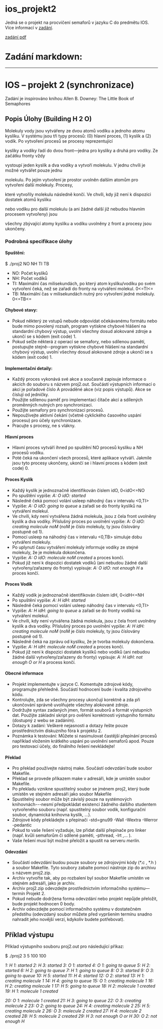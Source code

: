 # ios_projekt2

Jedná se o projekt na procvičení semaforů v jazyku C do predmětu IOS. Více informací v [zadání](projekt2-zadani.pdf).

[zadání pdf](projekt2-zadani.pdf)

# Zadání markdown:

---

# IOS – projekt 2 (synchronizace)

Zadání je inspirováno knihou Allen B. Downey: The Little Book of Semaphores

## Popis Úlohy (Building H 2 O)

Molekuly vody jsou vytvářeny ze dvou atomů vodíku a jednoho atomu kyslíku. V systému jsou tři typy
procesů: (0) hlavní proces, (1) kyslík a (2) vodík. Po vytvoření procesů se procesy reprezentující

kyslíky a vodíky řadí do dvou front—jedna pro kyslíky a druhá pro vodíky. Ze začátku fronty vždy

vystoupí jeden kyslík a dva vodíky a vytvoří molekulu. V jednu chvíli je možné vytvářet pouze jednu

molekulu. Po jejím vytvoření je prostor uvolněn dalším atomům pro vytvoření další molekuly. Procesy,

které vytvořily molekulu následně končí. Ve chvíli, kdy již není k dispozici dostatek atomů kyslíku

nebo vodíku pro další molekulu (a ani žádné další již nebudou hlavním procesem vytvořeny) jsou

všechny zbývající atomy kyslíku a vodíku uvolněny z front a procesy jsou ukončeny.

### Podrobná specifikace úlohy

#### Spuštění:

$ ./proj2 NO NH TI TB

- NO: Počet kyslíků
- NH: Počet vodíků
- TI: Maximální čas milisekundách, po který atom kyslíku/vodíku po svém vytvoření čeká, než se
    zařadí do fronty na vytváření molekul. 0<=TI<=
- TB: Maximální čas v milisekundách nutný pro vytvoření jedné molekuly. 0<=TB<=

#### Chybové stavy:

- Pokud některý ze vstupů nebude odpovídat očekávanému formátu nebo bude mimo povolený
    rozsah, program vytiskne chybové hlášení na standardní chybový výstup, uvolní všechny dosud
    alokované zdroje a ukončí se s kódem (exit code) 1.
- Pokud selže některá z operací se semafory, nebo sdílenou pamětí, postupujte stejně--program
    vytiskne chybové hlášení na standardní chybový výstup, uvolní všechny dosud alokované
    zdroje a ukončí se s kódem (exit code) 1.

#### Implementační detaily:

- Každý proces vykonává své akce a současně zapisuje informace o akcích do souboru s názvem
    proj2.out. Součástí výstupních informací o akci je pořadové číslo A prováděné akce (viz popis
    výstupů). Akce se číslují od jedničky.
- Použijte sdílenou paměť pro implementaci čítače akcí a sdílených proměnných nutných pro
    synchronizaci.
- Použijte semafory pro synchronizaci procesů.
- Nepoužívejte aktivní čekání (včetně cyklického časového uspání procesu) pro účely
    synchronizace.
- Pracujte s procesy, ne s vlákny.


#### Hlavní proces

- Hlavní proces vytváří ihned po spuštění NO procesů kyslíku a NH procesů vodíku.
- Poté čeká na ukončení všech procesů, které aplikace vytváří. Jakmile jsou tyto procesy
    ukončeny, ukončí se i hlavní proces s kódem (exit code) 0.

#### Proces Kyslík

- Každý kyslík je jednoznačně identifikován číslem idO, 0<idO<=NO
- Po spuštění vypíše: _A: O idO: started_
- Následně čeká pomocí volání usleep náhodný čas v intervalu <0,TI>
- Vypíše: _A: O idO: going to queue_ a zařadí se do fronty kyslíků na vytváření molekul.
- Ve chvíli, kdy není vytvářena žádná molekula, jsou z čela front uvolněny kyslík a dva vodíky.
    Příslušný proces po uvolnění vypíše: A: _O idO: creating molecule noM_ (noM je číslo molekuly,
    ty jsou číslovány postupně od 1).
- Pomocí usleep na náhodný čas v intervalu <0,TB> simuluje dobu vytváření molekuly.
- Po uplynutí času vytváření molekuly informuje vodíky ze stejné molekuly, že je molekula
    dokončena.
- Vypíše: _A: O idO: molecule noM created_ a proces končí.
- Pokud již není k dispozici dostatek vodíků (ani nebudou žádné další vytvořeny/zařazeny do
    fronty) vypisuje: _A: O idO: not enough H_ a proces končí.

#### Proces Vodík

- Každý vodík je jednoznačně identifikován číslem idH, 0<idH<=NH
- Po spuštění vypíše: _A: H idH: started_
- Následně čeká pomocí volání usleep náhodný čas v intervalu <0,TI>
- Vypíše: _A: H idH: going to queue_ a zařadí se do fronty vodíků na vytváření molekul.
- Ve chvíli, kdy není vytvářena žádná molekula, jsou z čela front uvolněny kyslík a dva vodíky.
    Příslušný proces po uvolnění vypíše: _A: H idH: creating molecule noM_ (noM je číslo molekuly,
    ty jsou číslovány postupně od 1).
- Následně čeká na zprávu od kyslíku, že je tvorba molekuly dokončena.
- Vypíše: _A: H idH: molecule noM created_ a proces končí.
- Pokud již není k dispozici dostatek kyslíků nebo vodíků (ani nebudou žádné další
    vytvořeny/zařazeny do fronty) vypisuje: _A: H idH: not enough O or H_ a process končí.

#### Obecné informace

- Projekt implementujte v jazyce C. Komentujte zdrojové kódy, programujte přehledně. Součástí
    hodnocení bude i kvalita zdrojového kódu.
- Kontrolujte, zda se všechny procesy ukončují korektně a zda při ukončování správně uvolňujete
    všechny alokované zdroje.
- Dodržujte syntax zadaných jmen, formát souborů a formát výstupních dat. Použijte základní
    skript pro ověření korektnosti výstupního formátu (dostupný z webu se zadáním).
- Dotazy k zadání: Veškeré nejasnosti a dotazy řešte pouze prostřednictvím diskuzního fóra k
    projektu 2.
- Poznámka k testování: Můžete si nasimulovat častější přepínání procesů například vložením
    krátkého uspání po uvolnění semaforů apod. Pouze pro testovací účely, do finálního řešení
    nevkládejte!


#### Překlad

- Pro překlad používejte nástroj make. Součástí odevzdání bude soubor Makefile.
- Překlad se provede příkazem make v adresáři, kde je umístěn soubor Makefile.
- Po překladu vznikne spustitelný soubor se jménem proj2, který bude umístěn ve stejném
    adresáři jako soubor Makefile
- Spustitelný soubor může být závislý pouze na systémových knihovnách---nesmí předpokládat
    existenci žádného dalšího studentem vytvořeného souboru (např. spustitelný soubor vodik,
    konfigurační soubor, dynamická knihovna kyslík, ...).
- Zdrojové kódy překládejte s přepínači -std=gnu99 -Wall -Wextra -Werror -pedantic
- Pokud to vaše řešení vyžaduje, lze přidat další přepínače pro linker (např. kvůli semaforům či
    sdílené paměti, -pthread, -lrt ,... ).
- Vaše řešení musí být možné přeložit a spustit na serveru _merlin._

#### Odevzdání

- Součástí odevzdání budou pouze soubory se zdrojovými kódy (*.c , *.h ) a soubor Makefile.
    Tyto soubory zabalte pomocí nástroje zip do archivu s názvem proj2.zip.
- Archiv vytvořte tak, aby po rozbalení byl soubor Makefile umístěn ve stejném adresáři, jako je
    archiv.
- Archiv proj2.zip odevzdejte prostřednictvím informačního systému—termín Projekt 2.
- Pokud nebude dodržena forma odevzdání nebo projekt nepůjde přeložit, bude projekt hodnocen
    0 body.
- Archiv odevzdejte pomocí informačního systému v dostatečném předstihu (odevzdaný soubor
    můžete před vypršením termínu snadno nahradit jeho novější verzí, kdykoliv budete
    potřebovat).

## Příklad výstupu

Příklad výstupního souboru proj2.out pro následující příkaz:

$ ./proj2 3 5 100 100

_1: H 1: started
2: H 3: started
3: O 1: started
4: O 1: going to queue
5: H 2: started
6: H 2: going to queue
7: H 1: going to queue
8: O 3: started
9: O 3: going to queue
10: H 5: started
11: H 4: started
12: O 2: started
13: H 1: creating molecule 1
14: H 4: going to queue
15: O 1: creating molecule 1
16: H 2: creating molecule 1
17: H 5: going to queue
18: H 2: molecule 1 created
19: H 1: molecule 1 created_


_20: O 1: molecule 1 created
21: H 3: going to queue
22: O 3: creating molecule 2
23: O 2: going to queue
24: H 4: creating molecule 2
25: H 5: creating molecule 2
26: O 3: molecule 2 created
27: H 4: molecule 2 created
28: H 5: molecule 2 created
29: H 3: not enough O or H
30: O 2: not enough H_


